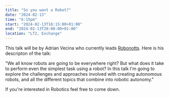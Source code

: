 ```yaml
---
title: "So you want a Robot?"
date: "2024-02-13"
time: "6:15pm"
start: "2024-02-13T18:15:00+01:00"
end: "2024-02-13T20:00:00+01:00"
location: "LT2, Exchange"
---
```


This talk will be by Adrian Vecina who currently leads [Robonotts](https://robonotts.github.io/). Here is his descripton of the talk:

"We all know robots are going to be everywhere right? But what does it take to perform even the simplest task using a robot? In this talk I'm going to explore the challenges and approaches involved with creating autonomous robots, and all the different topics that combine into robotic autonomy."

If you're interested in Robotics feel free to come down.

